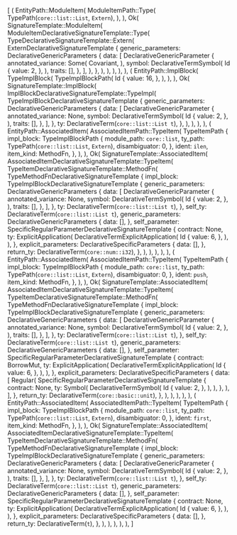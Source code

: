 [
    (
        EntityPath::ModuleItem(
            ModuleItemPath::Type(
                TypePath(`core::list::List`, `Extern`),
            ),
        ),
        Ok(
            SignatureTemplate::ModuleItem(
                ModuleItemDeclarativeSignatureTemplate::Type(
                    TypeDeclarativeSignatureTemplate::Extern(
                        ExternDeclarativeSignatureTemplate {
                            generic_parameters: DeclarativeGenericParameters {
                                data: [
                                    DeclarativeGenericParameter {
                                        annotated_variance: Some(
                                            Covariant,
                                        ),
                                        symbol: DeclarativeTermSymbol(
                                            Id {
                                                value: 2,
                                            },
                                        ),
                                        traits: [],
                                    },
                                ],
                            },
                        },
                    ),
                ),
            ),
        ),
    ),
    (
        EntityPath::ImplBlock(
            TypeImplBlock(
                TypeImplBlockPath(
                    Id {
                        value: 16,
                    },
                ),
            ),
        ),
        Ok(
            SignatureTemplate::ImplBlock(
                ImplBlockDeclarativeSignatureTemplate::TypeImpl(
                    TypeImplBlockDeclarativeSignatureTemplate {
                        generic_parameters: DeclarativeGenericParameters {
                            data: [
                                DeclarativeGenericParameter {
                                    annotated_variance: None,
                                    symbol: DeclarativeTermSymbol(
                                        Id {
                                            value: 2,
                                        },
                                    ),
                                    traits: [],
                                },
                            ],
                        },
                        ty: DeclarativeTerm(`core::list::List t`),
                    },
                ),
            ),
        ),
    ),
    (
        EntityPath::AssociatedItem(
            AssociatedItemPath::TypeItem(
                TypeItemPath {
                    impl_block: TypeImplBlockPath {
                        module_path: `core::list`,
                        ty_path: TypePath(`core::list::List`, `Extern`),
                        disambiguator: 0,
                    },
                    ident: `ilen`,
                    item_kind: MethodFn,
                },
            ),
        ),
        Ok(
            SignatureTemplate::AssociatedItem(
                AssociatedItemDeclarativeSignatureTemplate::TypeItem(
                    TypeItemDeclarativeSignatureTemplate::MethodFn(
                        TypeMethodFnDeclarativeSignatureTemplate {
                            impl_block: TypeImplBlockDeclarativeSignatureTemplate {
                                generic_parameters: DeclarativeGenericParameters {
                                    data: [
                                        DeclarativeGenericParameter {
                                            annotated_variance: None,
                                            symbol: DeclarativeTermSymbol(
                                                Id {
                                                    value: 2,
                                                },
                                            ),
                                            traits: [],
                                        },
                                    ],
                                },
                                ty: DeclarativeTerm(`core::list::List t`),
                            },
                            self_ty: DeclarativeTerm(`core::list::List t`),
                            generic_parameters: DeclarativeGenericParameters {
                                data: [],
                            },
                            self_parameter: SpecificRegularParameterDeclarativeSignatureTemplate {
                                contract: None,
                                ty: ExplicitApplication(
                                    DeclarativeTermExplicitApplication(
                                        Id {
                                            value: 6,
                                        },
                                    ),
                                ),
                            },
                            explicit_parameters: DeclarativeSpecificParameters {
                                data: [],
                            },
                            return_ty: DeclarativeTerm(`core::num::i32`),
                        },
                    ),
                ),
            ),
        ),
    ),
    (
        EntityPath::AssociatedItem(
            AssociatedItemPath::TypeItem(
                TypeItemPath {
                    impl_block: TypeImplBlockPath {
                        module_path: `core::list`,
                        ty_path: TypePath(`core::list::List`, `Extern`),
                        disambiguator: 0,
                    },
                    ident: `push`,
                    item_kind: MethodFn,
                },
            ),
        ),
        Ok(
            SignatureTemplate::AssociatedItem(
                AssociatedItemDeclarativeSignatureTemplate::TypeItem(
                    TypeItemDeclarativeSignatureTemplate::MethodFn(
                        TypeMethodFnDeclarativeSignatureTemplate {
                            impl_block: TypeImplBlockDeclarativeSignatureTemplate {
                                generic_parameters: DeclarativeGenericParameters {
                                    data: [
                                        DeclarativeGenericParameter {
                                            annotated_variance: None,
                                            symbol: DeclarativeTermSymbol(
                                                Id {
                                                    value: 2,
                                                },
                                            ),
                                            traits: [],
                                        },
                                    ],
                                },
                                ty: DeclarativeTerm(`core::list::List t`),
                            },
                            self_ty: DeclarativeTerm(`core::list::List t`),
                            generic_parameters: DeclarativeGenericParameters {
                                data: [],
                            },
                            self_parameter: SpecificRegularParameterDeclarativeSignatureTemplate {
                                contract: BorrowMut,
                                ty: ExplicitApplication(
                                    DeclarativeTermExplicitApplication(
                                        Id {
                                            value: 6,
                                        },
                                    ),
                                ),
                            },
                            explicit_parameters: DeclarativeSpecificParameters {
                                data: [
                                    Regular(
                                        SpecificRegularParameterDeclarativeSignatureTemplate {
                                            contract: None,
                                            ty: Symbol(
                                                DeclarativeTermSymbol(
                                                    Id {
                                                        value: 2,
                                                    },
                                                ),
                                            ),
                                        },
                                    ),
                                ],
                            },
                            return_ty: DeclarativeTerm(`core::basic::unit`),
                        },
                    ),
                ),
            ),
        ),
    ),
    (
        EntityPath::AssociatedItem(
            AssociatedItemPath::TypeItem(
                TypeItemPath {
                    impl_block: TypeImplBlockPath {
                        module_path: `core::list`,
                        ty_path: TypePath(`core::list::List`, `Extern`),
                        disambiguator: 0,
                    },
                    ident: `first`,
                    item_kind: MethodFn,
                },
            ),
        ),
        Ok(
            SignatureTemplate::AssociatedItem(
                AssociatedItemDeclarativeSignatureTemplate::TypeItem(
                    TypeItemDeclarativeSignatureTemplate::MethodFn(
                        TypeMethodFnDeclarativeSignatureTemplate {
                            impl_block: TypeImplBlockDeclarativeSignatureTemplate {
                                generic_parameters: DeclarativeGenericParameters {
                                    data: [
                                        DeclarativeGenericParameter {
                                            annotated_variance: None,
                                            symbol: DeclarativeTermSymbol(
                                                Id {
                                                    value: 2,
                                                },
                                            ),
                                            traits: [],
                                        },
                                    ],
                                },
                                ty: DeclarativeTerm(`core::list::List t`),
                            },
                            self_ty: DeclarativeTerm(`core::list::List t`),
                            generic_parameters: DeclarativeGenericParameters {
                                data: [],
                            },
                            self_parameter: SpecificRegularParameterDeclarativeSignatureTemplate {
                                contract: None,
                                ty: ExplicitApplication(
                                    DeclarativeTermExplicitApplication(
                                        Id {
                                            value: 6,
                                        },
                                    ),
                                ),
                            },
                            explicit_parameters: DeclarativeSpecificParameters {
                                data: [],
                            },
                            return_ty: DeclarativeTerm(`t`),
                        },
                    ),
                ),
            ),
        ),
    ),
]
